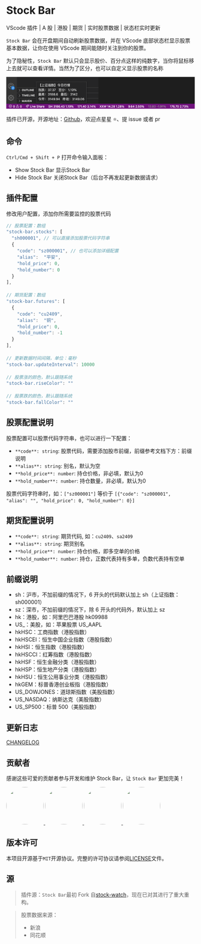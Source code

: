 # Stock Bar

VScode 插件 | A 股 | 港股 | 期货 | 实时股票数据 | 状态栏实时更新

`Stock Bar` 会在开盘期间自动刷新股票数据，并在 VScode 底部状态栏显示股票基本数据，让你在使用 VScode 期间能随时关注到你的股票。

为了隐秘性，`Stock Bar` 默认只会显示股价、百分点这样的纯数字，当你将鼠标移上去就可以查看详情。当然为了区分，也可以自定义显示股票的名称

![image](https://raw.githubusercontent.com/Chef5/stock-bar/main/stock-bar-plugin.png)

插件已开源，开源地址：[Github](https://github.com/Chef5/stock-bar)，欢迎点星星 ⭐️、提 issue 或者 pr

## 命令

`Ctrl/Cmd + Shift + P` 打开命令输入面板：

- Show Stock Bar 显示Stock Bar
- Hide Stock Bar 关闭Stock Bar（后台不再发起更新数据请求）

## 插件配置

修改用户配置，添加你所需要监控的股票代码

```js
// 股票配置：数组
"stock-bar.stocks": [
  "sh000001", // 可以直接添加股票代码字符串
  {
    "code": "sz000001", // 也可以添加详细配置
    "alias":  "平安",
    "hold_price": 0,
    "hold_number": 0
  }
],

// 期货配置：数组
"stock-bar.futures": [
  {
    "code": "cu2409",
    "alias":  "铜",
    "hold_price": 0,
    "hold_number": -1
  }
],

// 更新数据时间间隔，单位：毫秒
"stock-bar.updateInterval": 10000

// 股票涨的颜色，默认跟随系统
"stock-bar.riseColor": ""

// 股票跌的颜色，默认跟随系统
"stock-bar.fallColor": ""
```

## 股票配置说明

股票配置可以股票代码字符串，也可以进行一下配置：

- `**code**: string`: 股票代码，需要添加股市前缀，前缀参考文档下方：前缀说明
- `**alias**: string`: 别名，默认为空
- `**hold_price**: number`: 持仓价格，非必填，默认为0
- `**hold_number**: number`: 持仓数量，非必填，默认为0

股票代码字符串时，如：`["sz000001"]` 等价于 `[{"code": "sz000001", "alias": "", "hold_price": 0, "hold_number": 0}]`

## 期货配置说明

- `**code**: string`: 期货代码, 如：`cu2409`、`sa2409`
- `**alias**: string`: 期货别名
- `**hold_price**: number`: 持仓价格，即多空单的价格
- `**hold_number**: number`: 持仓，正数代表持有多单，负数代表持有空单


## 前缀说明

- sh：沪市，不加前缀的情况下，6 开头的代码默认加上 sh（上证指数：sh000001）
- sz：深市，不加前缀的情况下，除 6 开头的代码外，默认加上 sz
- hk：港股，如：阿里巴巴港股 hk09988
- US\_：美股，如：苹果股票 US_AAPL
- hkHSC：工商指数（港股指数）
- hkHSCEI：恒生中国企业指数（港股指数）
- hkHSI：恒生指数（港股指数）
- hkHSCCI：红筹指数（港股指数）
- hkHSF：恒生金融分类（港股指数）
- hkHSP：恒生地产分类（港股指数）
- hkHSU：恒生公用事业分类（港股指数）
- hkGEM：标普香港创业板指（港股指数）
- US_DOWJONES：道琼斯指数（美股指数）
- US_NASDAQ：纳斯达克（美股指数）
- US_SP500：标普 500（美股指数）

## 更新日志

[CHANGELOG](./CHANGELOG.md)

## 贡献者

感谢这些可爱的贡献者参与开发和维护 Stock Bar，让 `Stock Bar` 更加完美！

<p>
  <a href="https://github.com/arrebole">
    <img src="https://github.com/arrebole.png?size=100" width="100" height="100" style="border-radius: 50%;" />
  </a>
  <a href="https://github.com/Liudon">
    <img src="https://github.com/Liudon.png?size=100" width="100" height="100" style="border-radius: 50%;" />
  </a>
  <a href="https://github.com/weibobo">
    <img src="https://github.com/weibobo.png?size=100" width="100" height="100" style="border-radius: 50%;" />
  </a>
  <a href="https://github.com/Chef5">
    <img src="https://github.com/Chef5.png?size=100" width="100" height="100" style="border-radius: 50%;" />
  </a>
</p>

## 版本许可

本项目开源基于`MIT`开源协议。完整的许可协议请参阅[LICENSE](./LICENSE)文件。

## 源

> 插件源：`Stock Bar`最初 Fork 自[stock-watch](https://github.com/TDGarden/stock-watch)，现在已对其进行了重大重构。

> 股票数据来源：
>
> - 新浪
> - 同花顺
